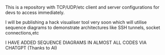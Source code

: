 This is a repository with TCP/UDP/etc client and server configurations for devs to access immediately.

I will be publishing a hack visualiser tool very soon which will utilise sequence diagrams to demonstrate architectures like SSH tunnels, socket connections,etc


I HAVE ADDED SEQUENCE DIAGRAMS IN ALMOST ALL CODES VIA CHATGPT (Thanks to AI)